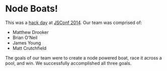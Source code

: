 # Node Boats!
This was a [hack day][hackday] at [JSConf 2014][jsconf].  Our team was
comprised of:

- Matthew Drooker
- Brian O'Neil
- James Young
- Matt Crutchfield

The goals of our team were to create a node powered boat, race it across a pool,
and win.  We successfully accomplished all three goals.



[jsconf]: http://2014.jsconf.us/
[hackday]: http://2014.jsconf.us/schedule.html#cyoa
